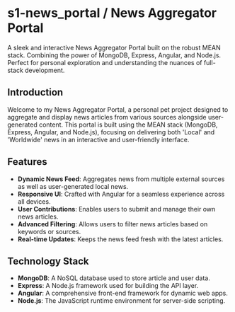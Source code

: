 # s1-news_portal / News Aggregator Portal
A sleek and interactive News Aggregator Portal built on the robust MEAN stack. Combining the power of MongoDB, Express, Angular, and Node.js. Perfect for personal exploration and understanding the nuances of full-stack development.

## Introduction
Welcome to my News Aggregator Portal, a personal pet project designed to aggregate and display news articles from various sources alongside user-generated content. This portal is built using the MEAN stack (MongoDB, Express, Angular, and Node.js), focusing on delivering both 'Local' and 'Worldwide' news in an interactive and user-friendly interface.

## Features
- **Dynamic News Feed**: Aggregates news from multiple external sources as well as user-generated local news.
- **Responsive UI**: Crafted with Angular for a seamless experience across all devices.
- **User Contributions**: Enables users to submit and manage their own news articles.
- **Advanced Filtering**: Allows users to filter news articles based on keywords or sources.
- **Real-time Updates**: Keeps the news feed fresh with the latest articles.

## Technology Stack
- **MongoDB**: A NoSQL database used to store article and user data.
- **Express**: A Node.js framework used for building the API layer.
- **Angular**: A comprehensive front-end framework for dynamic web apps.
- **Node.js**: The JavaScript runtime environment for server-side scripting.
